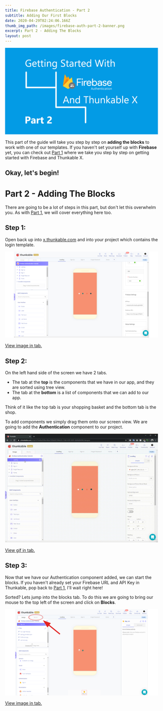 ```yaml
---
title: Firebase Authentication - Part 2
subtitle: Adding Our First Blocks
date: 2020-04-29T02:24:06.166Z
thumb_img_path: /images/firebase-auth-part-2-banner.png
excerpt: Part 2 - Adding The Blocks
layout: post
---
```

![](/images/firebase-auth-part-2-banner.png)

This part of the guide will take you step by step on **adding the blocks** to work with one of our templates. If you haven't set yourself up with **Firebase** yet, you can check out [Part 1](/posts/authentication) where we take you step by step on getting started with Firebase and Thunkable X.

## Okay, let's begin!

# Part 2 - Adding The Blocks

There are going to be a lot of steps in this part, but don't let this overwhelm you. As with [Part 1](/posts/authentication), we will cover everything here too.

## Step 1:

Open back up into [x.thunkable.com](https://x.thunkable.com) and into your project which contains the login template.

![Step 1](/images/step-1-part-2.png)

[View image in tab.](/images/step-1-part-2.png)

## Step 2:

On the left hand side of the screen we have 2 tabs. 

* The tab at the **top** is the components that we have in our app, and they are sorted using tree view.
* The tab at the **bottom** is a list of components that we can add to our app.

Think of it like the top tab is your shopping basket and the bottom tab is the shop.

To add components we simply drag them onto our screen view. We are going to add the **Authentication** component to our project.

![Step 2](/images/step-2.gif)

[View gif in tab.](/images/step-2.gif)

## Step 3:

Now that we have our Authentication component added, we can start the blocks. If you haven't already set your Firebase URL and API Key in Thunkable, pop back to [Part 1](/posts/authentication), I'll wait right here!

Sorted? Lets jump into the blocks tab. To do this we are going to bring our mouse to the top left of the screen and click on **Blocks**.

![Step 3](/images/step-3-part-2.png)

[View image in tab.](/images/step-3-part-2.png)
